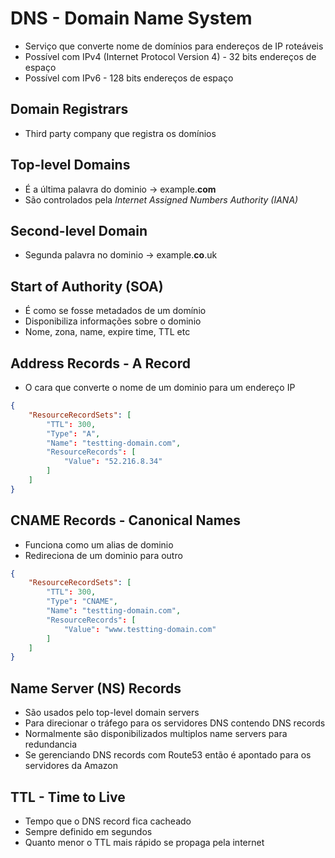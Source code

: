 # DNS - Domain Name System

- Serviço que converte nome de domínios para endereços de IP roteáveis
- Possível com IPv4 (Internet Protocol Version 4) - 32 bits endereços de espaço
- Possível com IPv6 - 128 bits endereços de espaço

## Domain Registrars

- Third party company que registra os domínios

## Top-level Domains

- É a última palavra do dominio -> example.**com**
- São controlados pela *Internet Assigned Numbers Authority (IANA)*

## Second-level Domain

- Segunda palavra no dominio -> example.**co**.uk

## Start of Authority (SOA)

- É como se fosse metadados de um domínio
- Disponibiliza informações sobre o dominio
- Nome, zona, name, expire time, TTL etc

## Address Records - A Record

- O cara que converte o nome de um dominio para um endereço IP

```json
{
    "ResourceRecordSets": [
        "TTL": 300,
        "Type": "A",
        "Name": "testting-domain.com",
        "ResourceRecords": [
            "Value": "52.216.8.34"
        ]
    ]
}
```

## CNAME Records - Canonical Names

- Funciona como um alias de dominio
- Redireciona de um dominio para outro

```json
{
    "ResourceRecordSets": [
        "TTL": 300,
        "Type": "CNAME",
        "Name": "testting-domain.com",
        "ResourceRecords": [
            "Value": "www.testting-domain.com"
        ]
    ]
}
```

## Name Server (NS) Records

- São usados pelo top-level domain servers
- Para direcionar o tráfego para os servidores DNS contendo DNS records
- Normalmente são disponibilizados multiplos name servers para redundancia
- Se gerenciando DNS records com Route53 então é apontado para os servidores da Amazon

## TTL - Time to Live

- Tempo que o DNS record fica cacheado
- Sempre definido em segundos
- Quanto menor o TTL mais rápido se propaga pela internet
